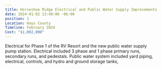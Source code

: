 ```yaml
---
title: Horseshoe Ridge Electrical and Public Water Supply Improvements
date: 2024-01-02 13:49:00 -06:00
position: 1
Location: Hays County
Timeline: February 2024
Cost: "$1,002,000"
---
```


Electrical for Phase 1 of the RV Resort and the new public water supply pump station.  Electrical included 3 phase and 1 phase primary runs, secondary runs, and pedestals.  Public water system included yard piping, electrical, controls, and hydro and ground storage tanks,